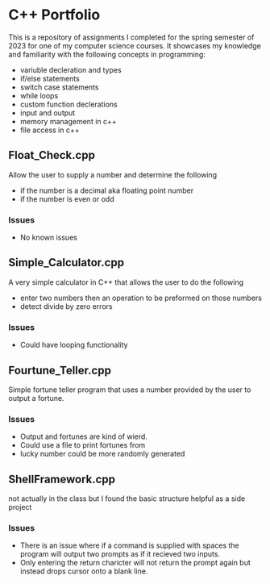 # C++ Portfolio
This is a repository of assignments I completed for the spring semester of 2023 for one of my computer science courses. It showcases my knowledge and familiarity with the following concepts in programming:
- variuble decleration and types
- if/else statements
- switch case statements
- while loops
- custom function declerations
- input and output
- memory management in c++
- file access in c++


## Float_Check.cpp
Allow the user to supply a number and determine the following
 - if the number is a decimal aka floating point number
 - if the number is even or odd
### Issues
 - No known issues

## Simple_Calculator.cpp
A very simple calculator in C++ that allows the user to do the following
 - enter two numbers then an operation to be preformed on those numbers
 - detect divide by zero errors
### Issues
  - Could have looping functionality 

## Fourtune_Teller.cpp
Simple fortune teller program that uses a number provided by the user to output a fortune.

### Issues
  - Output and fortunes are kind of wierd.
  - Could use a file to print fortunes from
  - lucky number could be more randomly generated

## ShellFramework.cpp
not actually in the class but I found the basic structure helpful as a side project
### Issues
  - There is an issue where if a command is supplied with spaces
    the program will output two prompts as if it recieved two
    inputs.
  - Only entering the return charicter will not return the prompt 
    again but instead drops cursor onto a blank line.
